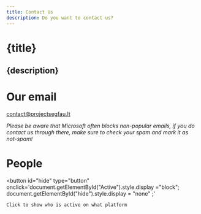 ```yaml
---
title: Contact Us
description: Do you want to contact us?
---
```


# {title}

## {description}

# Our email

<p><a href="mailto:contact@projectsegfau.lt">contact@projectsegfau.lt</a></p>
<p><i>Please be aware that Microsoft often blocks non-popular emails, if you do contact us through there, make sure to check your spam and mark it as not-spam!</i></p>

<h1>People</h1>
<div id="Active" style="display:none">

    <div class="parent">
    <div class="div1">Midou:</div>
    <a class="div2 matrixcolored" href="https://matrix.to/#/@midou:projectsegfau.lt">[Matrix]</a>
    <div class="div3"></div>
    <div class="div4">MrLeRien:</div>
    <a class="div5 discordcolored" href="https://discord.com/users/213634643327582208">Discord</a>
    <div class="div6"></div>
    <div class="div7">Odyssey:</div>
    <a class="div8 matrixcolored" href="https://matrix.to/#/@odyssey346:projectsegfau.lt">[Matrix]</a>
    <a class="div9 discordcolored" href="https://discord.com/users/315843700490240002">Discord</a>
    <div class="div10">Devnol:</div>
    <a class="div11 matrixcolored" href="https://matrix.to/#/@devnol:projectsegfau.lt">[Matrix]</a>
    <a class="div12 discordcolored" href="https://discordapp.com/users/429353559566319626">Discord</a>
    </div>
</div>

<button
id="hide"
type="button"
onclick='document.getElementById("Active").style.display ="block"; document.getElementById("hide").style.display = "none" ;'
>

    Click to show who is active on what platform

</button>

<style>
    button {
        background-color: var(--accent-primary);
        border: none;
        border-radius: 10px;
        padding: 1rem;
        cursor: pointer;
        font-family: var(--font-primary);
    }

    .parent {
        display: grid;
        grid-template-columns: repeat(3, max-content);
        grid-template-rows: repeat(4, 1fr);
        grid-column-gap: 16px;
        grid-row-gap: 16px;
        max-width: 50%;
        align-items: center;
    }

    .div1 { grid-area: 1 / 1 / 2 / 2; }
    .div2 { grid-area: 1 / 2 / 2 / 3; }
    .div3 { grid-area: 1 / 3 / 2 / 4; }
    .div4 { grid-area: 2 / 1 / 3 / 2; }
    .div5 { grid-area: 2 / 2 / 3 / 3; }
    .div6 { grid-area: 2 / 3 / 3 / 4; }
    .div7 { grid-area: 3 / 1 / 4 / 2; }
    .div8 { grid-area: 3 / 2 / 4 / 3; }
    .div9 { grid-area: 3 / 3 / 4 / 4; }
    .div10 { grid-area: 4 / 1 / 5 / 2; }
    .div11 { grid-area: 4 / 2 / 5 / 3; }
    .div12 { grid-area: 4 / 3 / 5 / 4; }



    #Active a {
        border: none;
        border-radius: 10px;
        padding: .5rem;
        cursor: pointer;
        font-family: var(--font-primary);
        color: var(--secondary);
        text-decoration: none;
    }

    .matrixcolored {
        background-color: #fff;
    }

    .discordcolored {
        background-color: #5865F2;
        color: #fff !important;
    }

</style>
